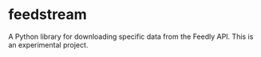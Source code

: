 # feedstream

A Python library for downloading specific data from the Feedly API. This is an experimental project.
